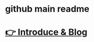 # github main readme

# [👉 Introduce & Blog](https://www.notion.so/3f9d1fcf7f384b4e8145258fcef32a94)
